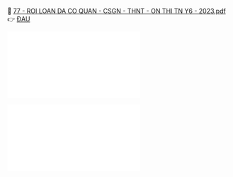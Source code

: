 📄 [77 - ROI LOAN DA CO QUAN - CSGN - THNT - ON THI TN Y6 - 2023.pdf](file:///D:/OneDrive%20-%20UMP/TOT%20NGHIEP/200%20PDF_GUI%20SINH%20VIEN_thienqc/77%20-%20ROI%20LOAN%20DA%20CO%20QUAN%20-%20CSGN%20-%20THNT%20-%20ON%20THI%20TN%20Y6%20-%202023.pdf)  
👉 [ĐAU](./%C4%90AU.md)  
  
  
  
![Đề TỐT NGHIỆP 2022 - 1 (hệ NGOẠI) - Câu 141](%C4%90%E1%BB%81%20T%E1%BB%90T%20NGHI%E1%BB%86P%202022%20-%201%20(h%E1%BB%87%20NGO%E1%BA%A0I)%20-%20C%C3%A2u%20141.md)  
  
![Đề TỐT NGHIỆP 2022 - 2 (hệ NGOẠI) - Câu 141](%C4%90%E1%BB%81%20T%E1%BB%90T%20NGHI%E1%BB%86P%202022%20-%202%20(h%E1%BB%87%20NGO%E1%BA%A0I)%20-%20C%C3%A2u%20141.md)
